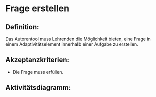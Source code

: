 # Frage erstellen

## Definition:

Das Autorentool muss Lehrenden die Möglichkeit bieten, eine Frage in einem Adaptivitätselement innerhalb einer Aufgabe
zu erstellen.

## Akzeptanzkriterien:

- Die Frage muss [](AWA9012.md)erfüllen.

## Aktivitätsdiagramm:


